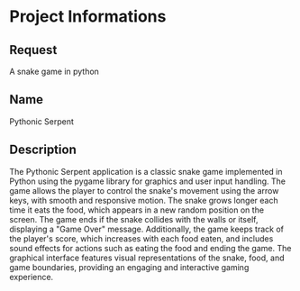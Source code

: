 # Project Informations

## Request
A snake game in python

## Name
Pythonic Serpent

## Description
The Pythonic Serpent application is a classic snake game implemented in Python using the pygame library for graphics and user input handling. The game allows the player to control the snake's movement using the arrow keys, with smooth and responsive motion. The snake grows longer each time it eats the food, which appears in a new random position on the screen. The game ends if the snake collides with the walls or itself, displaying a "Game Over" message. Additionally, the game keeps track of the player's score, which increases with each food eaten, and includes sound effects for actions such as eating the food and ending the game. The graphical interface features visual representations of the snake, food, and game boundaries, providing an engaging and interactive gaming experience.

